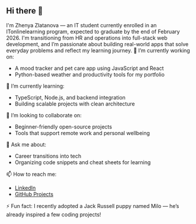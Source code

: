 ## Hi there 👋

I'm Zhenya Zlatanova — an IT student currently enrolled in an ITonlinelearning program, expected to graduate by the end of February 2026. I'm transitioning from HR and operations into full-stack web development, and I’m passionate about building real-world apps that solve everyday problems and reflect my learning journey.
🔭 I’m currently working on:
- A mood tracker and pet care app using JavaScript and React
- Python-based weather and productivity tools for my portfolio

🌱 I’m currently learning:
- TypeScript, Node.js, and backend integration
- Building scalable projects with clean architecture

👯 I’m looking to collaborate on:
- Beginner-friendly open-source projects
- Tools that support remote work and personal wellbeing

💬 Ask me about:
- Career transitions into tech
- Organizing code snippets and cheat sheets for learning

📫 How to reach me:
- [LinkedIn](www.linkedin.com/in/zhenya-zlatanova-31b648220)
- [GitHub Projects](https://github.com/ZHENYA866)

⚡ Fun fact:
I recently adopted a Jack Russell puppy named Milo — he’s already inspired a few coding projects!

